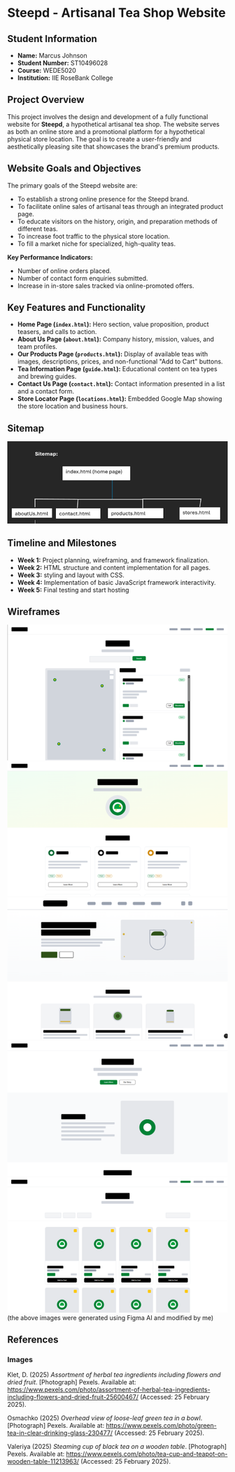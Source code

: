 # Steepd - Artisanal Tea Shop Website

## Student Information
- **Name:** Marcus Johnson
- **Student Number:** ST10496028 
- **Course:** WEDE5020
- **Institution:** IIE RoseBank College

## Project Overview
This project involves the design and development of a fully functional website
for **Steepd**, a hypothetical artisanal tea shop. The website serves as both an
online store and a promotional platform for a hypothetical physical store location. The goal
is to create a user-friendly and aesthetically pleasing site that showcases the brand's premium products.

## Website Goals and Objectives
The primary goals of the Steepd website are:
- To establish a strong online presence for the Steepd brand.
- To facilitate online sales of artisanal teas through an integrated product page.
- To educate visitors on the history, origin, and preparation methods of different teas.
- To increase foot traffic to the physical store location.
- To fill a market niche for specialized, high-quality teas.

**Key Performance Indicators:**
- Number of online orders placed.
- Number of contact form enquiries submitted.
- Increase in in-store sales tracked via online-promoted offers.

## Key Features and Functionality
- **Home Page (`index.html`):** Hero section, value proposition, product teasers, and calls to action.
- **About Us Page (`about.html`):** Company history, mission, values, and team profiles.
- **Our Products Page (`products.html`):** Display of available teas with images, descriptions, prices, and non-functional "Add to Cart" buttons.
- **Tea Information Page (`guide.html`):** Educational content on tea types and brewing guides.
- **Contact Us Page (`contact.html`):** Contact information presented in a list and a contact form.
- **Store Locator Page (`locations.html`):** Embedded Google Map showing the store location and business hours.

## Sitemap
![sitemap](image0-226.png)

## Timeline and Milestones
- **Week 1:** Project planning, wireframing, and framework finalization.
- **Week 2:** HTML structure and content implementation for all pages.
- **Week 3:** styling and layout with CSS.
- **Week 4:** Implementation of basic JavaScript framework interactivity.
- **Week 5:** Final testing and start hosting

## Wireframes

![wireframe1](Proposal1Wireframe(preferred)/wireframe1.png)
![wireframe2](Proposal1Wireframe(preferred)/wireframe2.png)
![wireframe3](Proposal1Wireframe(preferred)/wireframe3.png)
![wireframe4](Proposal1Wireframe(preferred)/wireframe4.png)
![wireframe5](Proposal1Wireframe(preferred)/wireframe5.png)
(the above images were generated using Figma AI and modified by me)

## References
### Images
Klet, D. (2025) *Assortment of herbal tea ingredients including flowers and dried fruit*. [Photograph] Pexels. Available at: https://www.pexels.com/photo/assortment-of-herbal-tea-ingredients-including-flowers-and-dried-fruit-25600467/ (Accessed: 25 February 2025).

Osmachko (2025) *Overhead view of loose-leaf green tea in a bowl*. [Photograph] Pexels. Available at: https://www.pexels.com/photo/green-tea-in-clear-drinking-glass-230477/ (Accessed: 25 February 2025).

Valeriya (2025) *Steaming cup of black tea on a wooden table*. [Photograph] Pexels. Available at: https://www.pexels.com/photo/tea-cup-and-teapot-on-wooden-table-11213963/ (Accessed: 25 February 2025).

